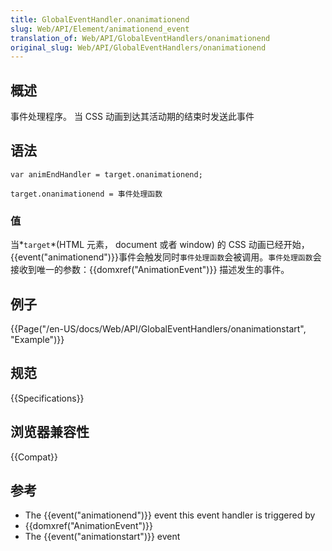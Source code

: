 ```yaml
---
title: GlobalEventHandler.onanimationend
slug: Web/API/Element/animationend_event
translation_of: Web/API/GlobalEventHandlers/onanimationend
original_slug: Web/API/GlobalEventHandlers/onanimationend
---
```

## 概述

事件处理程序。 当 CSS 动画到达其活动期的结束时发送此事件

## 语法

```plain
var animEndHandler = target.onanimationend;

target.onanimationend = 事件处理函数
```

### 值

当*`target`*(HTML 元素， document 或者 window) 的 CSS 动画已经开始，{{event("animationend")}}事件会触发同时`事件处理函数`会被调用。`事件处理函数`会接收到唯一的参数：{{domxref("AnimationEvent")}} 描述发生的事件。

## 例子

{{Page("/en-US/docs/Web/API/GlobalEventHandlers/onanimationstart", "Example")}}

## 规范

{{Specifications}}

## 浏览器兼容性

{{Compat}}

## 参考

- The {{event("animationend")}} event this event handler is triggered by
- {{domxref("AnimationEvent")}}
- The {{event("animationstart")}} event
